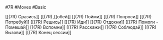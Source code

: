 #7R #Moves #Basic 

[[(7R) Сразись]]
[[(7R) Добей]]
[[(7R) Пойми]]
[[(7R) Попроси]]
[[(7R) Потребуй]]
[[(7R) Решись]]
[[(7R) Иди]]
[[(7R) Отдохни]]
[[(7R) Помоги - Помешай]]
[[(7R) Вспомни]]
[[(7R) Расскажи]]
[[(7R) Соблюдай]]
[[(7R) Вызови]]
[[(7R) Конец сессии]]

